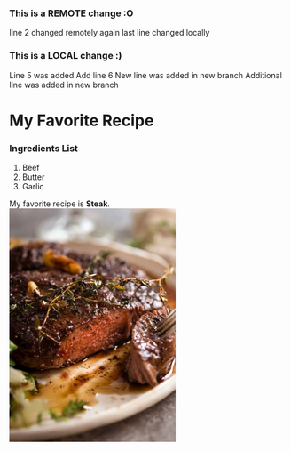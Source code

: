### This is a REMOTE change :O
line 2 changed remotely again
last line changed locally 
### This is a LOCAL change :)
Line 5 was added
Add line 6
New line was added in new branch
Additional line was added in new branch

# My Favorite Recipe
### Ingredients List
1. Beef
2. Butter
3. Garlic

My favorite recipe is **Steak**. <br/>
<img src="Recipe.png" width="300">
